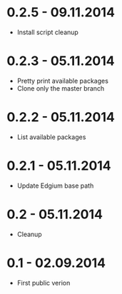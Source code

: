 0.2.5 - 09.11.2014
=================

* Install script cleanup

0.2.3 - 05.11.2014
=================

* Pretty print available packages
* Clone only the master branch

0.2.2 - 05.11.2014
=================

* List available packages

0.2.1 - 05.11.2014
=================

* Update Edgium base path

0.2 - 05.11.2014
=================

* Cleanup


0.1 - 02.09.2014
=================

* First public verion